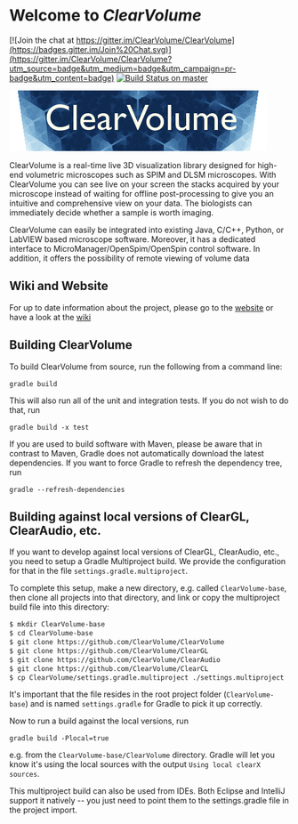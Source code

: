 # Welcome to *ClearVolume* #

[![Join the chat at https://gitter.im/ClearVolume/ClearVolume](https://badges.gitter.im/Join%20Chat.svg)](https://gitter.im/ClearVolume/ClearVolume?utm_source=badge&utm_medium=badge&utm_campaign=pr-badge&utm_content=badge) [![Build Status on master](https://travis-ci.org/ClearVolume/ClearVolume.svg?branch=master)](https://travis-ci.org/ClearVolume/ClearVolume)

![ClearVolume Logo](artwork/ClearVolumeLogo.png "Logo")

ClearVolume is a real-time live 3D visualization library designed for high-end volumetric microscopes such as SPIM and DLSM microscopes. With ClearVolume you can see live on your screen the stacks acquired by your microscope instead of waiting for offline post-processing to give you an intuitive and comprehensive view on your data. The biologists can immediately decide whether a sample is worth imaging. 

ClearVolume can easily be integrated into existing Java, C/C++, Python, or LabVIEW based microscope software. Moreover, it has a dedicated interface to MicroManager/OpenSpim/OpenSpin control software. In addition, it offers the possibility of remote viewing of volume data

## Wiki and Website

For up to date information about the project,
please go to the [website](http://clearvolume.github.io) or have a look at the [wiki](http://github.com/clearvolume/clearvolume/wiki/Home)

## Building ClearVolume

To build ClearVolume from source, run the following from a command line:

```
gradle build
```

This will also run all of the unit and integration tests. If you do not wish to do that, run

```
gradle build -x test
```

If you are used to build software with Maven, please be aware that in contrast to Maven, Gradle does not automatically download the latest dependencies. If you want to force Gradle to refresh the dependency tree, run 

```
gradle --refresh-dependencies
```

## Building against local versions of ClearGL, ClearAudio, etc. 

If you want to develop against local versions of ClearGL, ClearAudio, etc., you need to setup a Gradle Multiproject build. We provide the configuration for that in the file `settings.gradle.multiproject`.

To complete this setup, make a new directory, e.g. called `ClearVolume-base`, then clone all projects into that directory, and link or copy the multiproject build file into this directory:

```
$ mkdir ClearVolume-base
$ cd ClearVolume-base
$ git clone https://github.com/ClearVolume/ClearVolume
$ git clone https://github.com/ClearVolume/ClearGL
$ git clone https://github.com/ClearVolume/ClearAudio
$ git clone https://github.com/ClearVolume/ClearCL
$ cp ClearVolume/settings.gradle.multiproject ./settings.multiproject
```

It's important that the file resides in the root project folder (`ClearVolume-base`) and is named `settings.gradle` for Gradle to pick it up correctly.

Now to run a build against the local versions, run

```
gradle build -Plocal=true
```

e.g. from the `ClearVolume-base/ClearVolume` directory. Gradle will let you know it's using the local sources with the output `Using local clearX sources`.

This multiproject build can also be used from IDEs. Both Eclipse and IntelliJ support it natively -- you just need to point them to the settings.gradle file in the project import.
